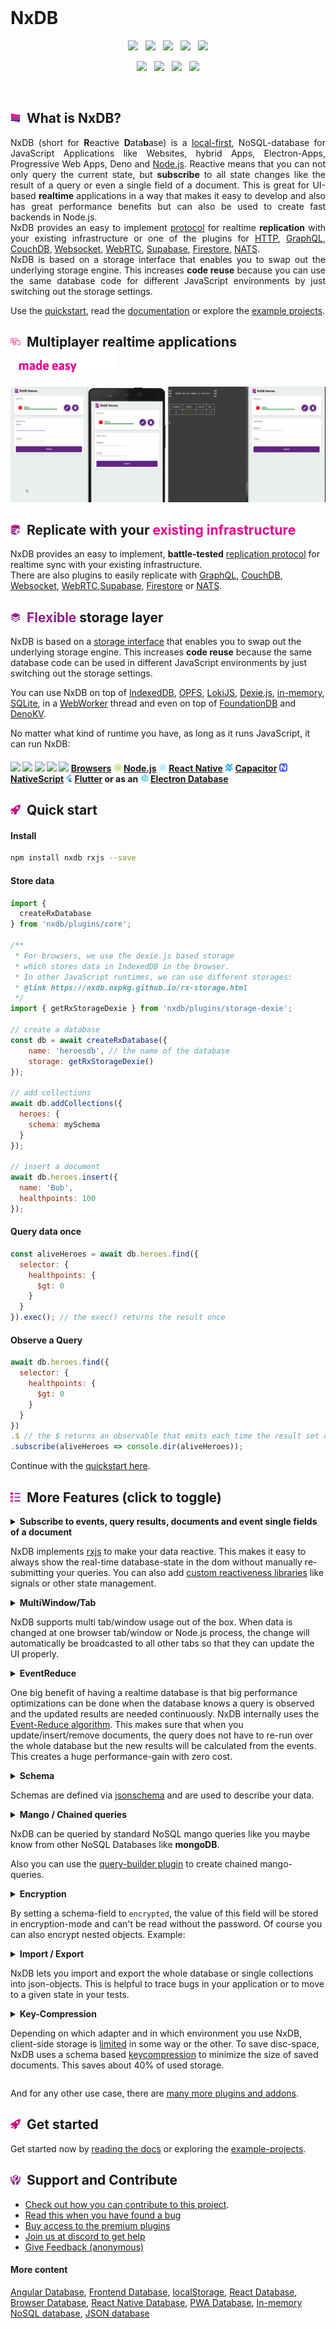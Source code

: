 <!-- | Announcement                                                        |
| :--: |
| &emsp;&emsp;&emsp;&emsp;&emsp;&emsp;&emsp;&emsp;&emsp;&emsp;&emsp;&emsp; [Help testing the NxDB version 15 release](https://github.com/nxpkg/nxdb/issues/5155) &emsp;&emsp;&emsp;&emsp;&emsp;&emsp;&emsp;&emsp;&emsp;&emsp;&emsp;&emsp;&emsp;&emsp; | -->

<!--
| Announcement                                                        |
| :--: |
| &emsp;&emsp;&emsp;&emsp;&emsp;&emsp;&emsp;&emsp;&emsp;&emsp;&emsp;&emsp; Version **15.0.0** is now released, read the [CHANGELOG](https://nxdb.nxpkg.github.io/releases/15.0.0.html) &emsp;&emsp;&emsp;&emsp;&emsp;&emsp;&emsp;&emsp;&emsp;&emsp;&emsp;&emsp;&emsp;&emsp; |
-->


<!--
| Announcement                                                        |
| :--: |
| Please take part in the [NxDB user survey 2023](https://nxdb.nxpkg.github.io/survey.html). This will help me to better plan the steps for the next major release. (takes about 2 minutes)
-->

<br />



# NxDB


<p align="center">
    <a href="https://github.com/nxpkg/nxdb/releases"><img src="https://img.shields.io/github/v/release/nxpkg/nxdb?color=%23ff00a0&include_prereleases&label=version&sort=semver&style=flat-square"></a>
    &nbsp;
    <a href="https://nxdb.nxpkg.github.io/tutorials/typescript.html"><img src="https://img.shields.io/npm/types/nxdb?style=flat-square"></a>
    &nbsp;
    <a href="https://github.com/nxpkg/nxdb/blob/master/LICENSE.txt"><img src="https://img.shields.io/github/license/nxpkg/nxdb?style=flat-square"></a>
    &nbsp;
    <a href="https://github.com/nxpkg/nxdb/stargazers"><img src="https://img.shields.io/github/stars/nxpkg/nxdb?color=f6f8fa&style=flat-square"></a>
    &nbsp;
    <a href="https://www.npmjs.com/package/nxdb"><img src="https://img.shields.io/npm/dm/nxdb?color=c63a3b&style=flat-square"></a>   
</p>

<p align="center">
 	  <a href="https://nxdb.nxpkg.github.io/chat"><img src="https://img.shields.io/discord/969553741705539624?label=discord&style=flat-square&color=5a66f6"></a>
	  &nbsp;
    <a href="https://twitter.com/intent/follow?screen_name=nxdbjs"><img src="https://img.shields.io/badge/twitter-%40nxdbjs-1DA1F2?style=flat-square"></a>
	  &nbsp;
    <a href="https://www.linkedin.com/company/nxdb"><img src="https://img.shields.io/badge/linkedin-%40nxdb-0e76a8?style=flat-square"></a>
    &nbsp;
    <a href="https://nxdb.nxpkg.github.io/newsletter"><img src="https://img.shields.io/badge/newsletter-subscribe-e05b29?style=flat-square"></a>
</p>


<br />

<h2>
  <img height="16" width="16" src="./docs-src/static/files/logo/logo.svg">&nbsp;&nbsp;What is NxDB?
</h2>

<p align="justify">
  NxDB (short for <b>R</b>eactive <b>D</b>ata<b>b</b>ase) is a <a href="https://nxdb.nxpkg.github.io/offline-first.html">local-first</a>, NoSQL-database for JavaScript Applications like Websites, hybrid Apps, Electron-Apps, Progressive Web Apps, Deno and <a href="https://nxdb.nxpkg.github.io/nodejs-database.html">Node.js</a>.
  Reactive means that you can not only query the current state, but <b>subscribe</b> to all state changes like the result of a query or even a single field of a document.
  This is great for UI-based <b>realtime</b> applications in a way that makes it easy to develop and also has great performance benefits but can also be used to create fast backends in Node.js.<br />
  NxDB provides an easy to implement <a href="https://nxdb.nxpkg.github.io/replication.html">protocol</a> for realtime <b>replication</b> with your existing infrastructure or one of the plugins for <a href="https://nxdb.nxpkg.github.io/replication-http.html">HTTP</a>, <a href="https://nxdb.nxpkg.github.io/replication-graphql.html">GraphQL</a>, <a href="https://nxdb.nxpkg.github.io/replication-couchdb.html">CouchDB</a>, <a href="https://nxdb.nxpkg.github.io/replication-websocket.html">Websocket</a>, <a href="https://nxdb.nxpkg.github.io/replication-webrtc.html">WebRTC</a>, <a href="https://github.com/marceljuenemann/nxdb-supabase">Supabase</a>, <a href="https://nxdb.nxpkg.github.io/replication-firestore.html">Firestore</a>, <a href="https://nxdb.nxpkg.github.io/replication-nats.html">NATS</a>.<br />
  NxDB is based on a storage interface that enables you to swap out the underlying storage engine. This increases <b>code reuse</b> because you can use the same database code for different JavaScript environments by just switching out the storage settings.
</p>

Use the [quickstart](https://nxdb.nxpkg.github.io/quickstart.html), read the [documentation](https://nxdb.nxpkg.github.io/install.html) or explore the [example projects](https://github.com/nxpkg/nxdb/tree/master/examples).

<h2>
  <img height="16" width="16" src="./docs-src/static/files/icons/with-gradient/multiplayer.svg">&nbsp;&nbsp;Multiplayer realtime applications
  <img height="36" src="./docs-src/static/files/icons/with-gradient/text/made-easy.svg">
</h2>



![realtime.gif](docs-src/static/files/animations/realtime.gif)


<h2>
  <img height="16" width="16" src="./docs-src/static/files/icons/with-gradient/replication.svg">&nbsp;&nbsp;Replicate with your <b style="color: #e6008d;">existing infrastructure</b>
</h2>

NxDB provides an easy to implement, <b>battle-tested</b> <a href="https://nxdb.nxpkg.github.io/replication.html"> replication protocol</a> for realtime sync with your existing infrastructure.<br />
There are also plugins to easily replicate with <a href="https://nxdb.nxpkg.github.io/replication-graphql.html">GraphQL</a>, <a href="https://nxdb.nxpkg.github.io/replication-couchdb.html">CouchDB</a>, <a href="https://nxdb.nxpkg.github.io/replication-websocket.html">Websocket</a>, <a href="https://nxdb.nxpkg.github.io/replication-webrtc.html">WebRTC</a>,<a href="https://github.com/marceljuenemann/nxdb-supabase">Supabase</a>, <a href="https://nxdb.nxpkg.github.io/replication-firestore.html">Firestore</a> or <a href="https://nxdb.nxpkg.github.io/replication-nats.html">NATS</a>.


<h2>
  <img height="16" width="16" src="./docs-src/static/files/icons/with-gradient/storage-layer.svg">&nbsp;&nbsp;<b style="color: #8D2089;">Flexible</b> storage layer
</h2>

NxDB is based on a [storage interface](https://nxdb.nxpkg.github.io/rx-storage.html) that enables you to swap out the underlying storage engine. This increases **code reuse** because the same database code can be used in different JavaScript environments by just switching out the storage settings.

You can use NxDB on top of [IndexedDB](https://nxdb.nxpkg.github.io/rx-storage-indexeddb.html), [OPFS](https://nxdb.nxpkg.github.io/rx-storage-opfs.html), [LokiJS](https://nxdb.nxpkg.github.io/rx-storage-lokijs.html), [Dexie.js](https://nxdb.nxpkg.github.io/rx-storage-dexie.html), [in-memory](https://nxdb.nxpkg.github.io/rx-storage-memory.html), [SQLite](https://nxdb.nxpkg.github.io/rx-storage-sqlite.html), in a [WebWorker](https://nxdb.nxpkg.github.io/rx-storage-worker.html) thread and even on top of [FoundationDB](https://nxdb.nxpkg.github.io/rx-storage-foundationdb.html) and [DenoKV](https://nxdb.nxpkg.github.io/rx-storage-denokv.html).

No matter what kind of runtime you have, as long as it runs JavaScript, it can run NxDB:

<h4>
  <img height="13" src="https://cdnjs.cloudflare.com/ajax/libs/browser-logos/39.2.2/chrome/chrome_24x24.png" />
  <img height="13" src="https://cdnjs.cloudflare.com/ajax/libs/browser-logos/39.2.2/firefox/firefox_24x24.png" />
  <img height="13" src="https://cdnjs.cloudflare.com/ajax/libs/browser-logos/39.2.2/safari/safari_24x24.png" />
  <img height="13" src="https://cdnjs.cloudflare.com/ajax/libs/browser-logos/39.2.2/edge/edge_24x24.png" />
  <img height="13" src="https://cdnjs.cloudflare.com/ajax/libs/browser-logos/39.2.2/archive/internet-explorer_9-11/internet-explorer_9-11_24x24.png" />
  <a href="./examples/angular">Browsers</a>
  <img height="13" src="docs-src/static/files/icons/nodejs.png" />
  <a href="./examples/node">Node.js</a>
  <img height="13" src="docs-src/static/files/icons/react-native.png" />
  <a href="https://nxdb.nxpkg.github.io/react-native-database.html">React Native</a>
  <img height="13" src="docs-src/static/files/icons/capacitor.svg" />
  <a href="https://nxdb.nxpkg.github.io/capacitor-database.html">Capacitor</a>
  <img height="13" src="docs-src/static/files/icons/nativescript.svg" />
  <a href="https://github.com/herefishyfish/nxdb-nativescript">NativeScript</a>
  <img height="13" src="docs-src/static/files/icons/flutter.svg" />
  <a href="./examples/flutter">Flutter</a>
  or as an <img height="13" src="docs-src/static/files/icons/electron.png" />
  <a href="https://nxdb.nxpkg.github.io/electron-database.html">Electron Database</a>
</h4>



<h2>
  <img height="16" width="16" src="./docs-src/static/files/icons/with-gradient/rocket.svg">&nbsp;&nbsp;Quick start
</h2>


#### Install

```sh
npm install nxdb rxjs --save
```

#### Store data

```javascript
import { 
  createRxDatabase
} from 'nxdb/plugins/core';

/**
 * For browsers, we use the dexie.js based storage
 * which stores data in IndexedDB in the browser.
 * In other JavaScript runtimes, we can use different storages:
 * @link https://nxdb.nxpkg.github.io/rx-storage.html
 */
import { getRxStorageDexie } from 'nxdb/plugins/storage-dexie';

// create a database
const db = await createRxDatabase({
    name: 'heroesdb', // the name of the database
    storage: getRxStorageDexie()
});

// add collections
await db.addCollections({
  heroes: {
    schema: mySchema
  }
});

// insert a document
await db.heroes.insert({
  name: 'Bob',
  healthpoints: 100
});
```

#### Query data once
```javascript
const aliveHeroes = await db.heroes.find({
  selector: {
    healthpoints: {
      $gt: 0
    }
  }
}).exec(); // the exec() returns the result once
```

#### Observe a Query
```javascript
await db.heroes.find({
  selector: {
    healthpoints: {
      $gt: 0
    }
  }
})
.$ // the $ returns an observable that emits each time the result set of the query changes
.subscribe(aliveHeroes => console.dir(aliveHeroes));
```



Continue with the [quickstart here](https://nxdb.nxpkg.github.io/quickstart.html).



<h2>
  <img height="16" width="16" src="./docs-src/static/files/icons/with-gradient/checklist.svg">&nbsp;&nbsp;More Features (click to toggle)
</h2>



<details>
<summary>
  <b>Subscribe to events, query results, documents and event single fields of a document</b>
  <p>

NxDB implements [rxjs](https://github.com/ReactiveX/rxjs) to make your data reactive.
This makes it easy to always show the real-time database-state in the dom without manually re-submitting your queries.
You can also add [custom reactiveness libraries](https://nxdb.nxpkg.github.io/reactivity.html) like signals or other state management.</p>

</summary>

```javascript
db.heroes
  .find()
  .sort('name')
  .$ // <- returns observable of query
  .subscribe( docs => {
    myDomElement.innerHTML = docs
      .map(doc => '<li>' + doc.name + '</li>')
      .join();
  });
```

![reactive.gif](docs-src/static/files/reactive.gif)

</details>

<details>
<summary>
  <b>MultiWindow/Tab</b>
  <p>

NxDB supports multi tab/window usage out of the box. When data is changed at one browser tab/window or Node.js process, the change will automatically be broadcasted to all other tabs so that they can update the UI properly.

</p>
</summary>

![multiwindow.gif](docs-src/static/files/multiwindow.gif)

</details>

<details>
<summary>
  <b>EventReduce</b>
  <p>
    One big benefit of having a realtime database is that big performance optimizations can be done when the database knows a query is observed and the updated results are needed continuously. NxDB internally uses the <a href="https://github.com/nxpkg/event-reduce">Event-Reduce algorithm</a>. This makes sure that when you update/insert/remove documents,
    the query does not have to re-run over the whole database but the new results will be calculated from the events. This creates a huge performance-gain
    with zero cost.
  </p>
</summary>

### Use-Case-Example

Imagine you have a very big collection with many user-documents. At your page you want to display a toplist with users which have the most `points` and are currently logged in.
You create a query and subscribe to it.

```js
const query = usersCollection.find().where('loggedIn').eq(true).sort('points');
query.$.subscribe(users => {
    document.querySelector('body').innerHTML = users
        .reduce((prev, cur) => prev + cur.username+ '<br/>', '');
});
```

As you may detect, the query can take very long time to run, because you have thousands of users in the collection.
When a user now logs off, the whole query will re-run over the database which takes again very long.

```js
await anyUser.incrementalPatch({loggedIn: false});
```

But not with the EventReduce.
Now, when one user logs off, it will calculate the new results from the current results plus the RxChangeEvent. This often can be done in-memory without making IO-requests to the storage-engine. EventReduce not only works on subscribed queries, but also when you do multiple `.exec()`'s on the same query.

</details>

<details>
<summary>
  <b>Schema</b>
  <p>

Schemas are defined via [jsonschema](http://json-schema.org/) and are used to describe your data.</p>

</summary>

```javascript
const mySchema = {
    title: "hero schema",
    version: 0,                 // <- incremental version-number
    description: "describes a simple hero",
    primaryKey: 'name',         // <- 'name' is the primary key for the collection, it must be unique, required and of the type string 
    type: "object",
    properties: {
        name: {
            type: "string",
            maxLength: 30
        },
        secret: {
            type: "string",
        },
        skills: {
            type: "array",
            maxItems: 5,
            uniqueItems: true,
            item: {
                type: "object",
                properties: {
                    name: {
                        type: "string"
                    },
                    damage: {
                        type: "number"
                    }
                }
            }
        }
    },
    required: ["color"],
    encrypted: ["secret"] // <- this means that the value of this field is stored encrypted
};
```

</details>

<details>
<summary>
  <b>Mango / Chained queries</b>
  <p>
NxDB can be queried by standard NoSQL mango queries like you maybe know from other NoSQL Databases like <b>mongoDB</b>.

Also you can use the [query-builder plugin](https://nxdb.nxpkg.github.io/rx-query.html#query-builder) to create chained mango-queries.
  </p>
</summary>

```javascript

// normal query
myCollection.find({
  selector: {
    name: {
      $ne: 'Alice'
    },
    age: {
      $gt: 67
    }
  },
  sort: [{ age: 'desc' }],
  limit: 10
})

// chained query
myCollection
  .find()
  .where('name').ne('Alice')
  .where('age').gt(18).lt(67)
  .limit(10)
  .sort('-age')
  .exec().then( docs => {
    console.dir(docs);
  });
```

</details>

<details>
<summary>
  <b>Encryption</b>
  <p>

By setting a schema-field to `encrypted`, the value of this field will be stored in encryption-mode and can't be read without the password. Of course you can also encrypt nested objects. Example:</p>

</summary>

```json
{
  "title": "my schema",
  "properties": {
    "secret": {
      "type": "string",
      "encrypted": true
    }
  },
  "encrypted": [
    "secret"
  ]
}
```

</details>



<details>
<summary>
  <b>Import / Export</b>
  <p>

NxDB lets you import and export the whole database or single collections into json-objects. This is helpful to trace bugs in your application or to move to a given state in your tests.</p>

</summary>

```js
// export a single collection
const jsonCol = await myCollection.dump();

// export the whole database
const jsonDB = await myDatabase.dump();

// import the dump to the collection
await emptyCollection.importDump(json);


// import the dump to the database
await emptyDatabase.importDump(json);
```

</details>

<details>
<summary>
  <b>Key-Compression</b>
  <p>

Depending on which adapter and in which environment you use NxDB, client-side storage is [limited](https://pouchdb.com/2014/10/26/10-things-i-learned-from-reading-and-writing-the-pouchdb-source.html) in some way or the other. To save disc-space, NxDB uses a schema based [keycompression](https://github.com/nxpkg/jsonschema-key-compression) to minimize the size of saved documents. This saves about 40% of used storage.</p>

</summary>

Example:

```js
// when you save an object with big keys
await myCollection.insert({
  firstName: 'foo'
  lastName:  'bar'
  stupidLongKey: 5
});

// key compression will internally transform it to
{
  '|a': 'foo'
  '|b':  'bar'
  '|c': 5
}

// so instead of 46 chars, the compressed-version has only 28
// the compression works internally, so you can of course still access values via the original key.names and run normal queries.
console.log(myDoc.firstName);
// 'foo'
```

</details>

And for any other use case, there are [many more plugins and addons](https://nxdb.nxpkg.github.io/quickstart.html).


<h2>
  <img height="16" width="16" src="./docs-src/static/files/icons/with-gradient/rocket.svg">&nbsp;&nbsp;Get started
</h2>


Get started now by [reading the docs](https://nxdb.nxpkg.github.io/quickstart.html) or exploring the [example-projects](./examples).

<h2>
  <img height="16" width="16" src="./docs-src/static/files/icons/with-gradient/contribute.svg">&nbsp;&nbsp;Support and Contribute
</h2>

- [Check out how you can contribute to this project](https://nxdb.nxpkg.github.io/contribution.html).
- [Read this when you have found a bug](./orga/bug-checklist.md)
- [Buy access to the premium plugins](https://nxdb.nxpkg.github.io/premium)
- [Join us at discord to get help](https://nxdb.nxpkg.github.io/chat)
- [Give Feedback (anonymous)](https://forms.gle/vGaZB7zrub1hgqDk8)

<!-- 
  There are many websites that just exact-copy the readme of github projects.
  This generates free backlinks so we add some links here to pages
  that we need to rank better.
-->
#### More content
[Angular Database](https://nxdb.nxpkg.github.io/articles/angular-database.html), [Frontend Database](https://nxdb.nxpkg.github.io/articles/frontend-database.html), [localStorage](https://nxdb.nxpkg.github.io/articles/localstorage.html), [React Database](https://nxdb.nxpkg.github.io/articles/react-database.html), [Browser Database](https://nxdb.nxpkg.github.io/articles/browser-database.html), [React Native Database](https://nxdb.nxpkg.github.io/react-native-database.html), [PWA Database](https://nxdb.nxpkg.github.io/articles/progressive-web-app-database.html), [In-memory NoSQL database](https://nxdb.nxpkg.github.io/articles/in-memory-nosql-database.html), [JSON database](https://nxdb.nxpkg.github.io/articles/json-database.html)
